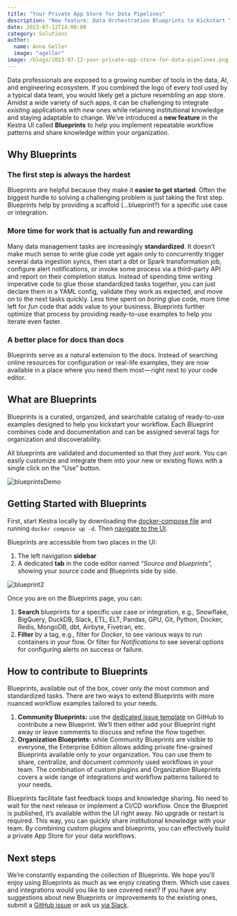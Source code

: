 ```yaml
---
title: "Your Private App Store for Data Pipelines"
description: "New feature: Data Orchestration Blueprints to Kickstart Your Next Flow"
date: 2023-07-12T14:00:00
category: Solutions
author:
  name: Anna Geller
  image: "ageller"
image: /blogs/2023-07-12-your-private-app-store-for-data-pipelines.png
---
```



Data professionals are exposed to a growing number of tools in the data, AI, and engineering ecosystem. If you combined the logo of every tool used by a typical data team, you would likely get a picture resembling an app store. Amidst a wide variety of such apps, it can be challenging to integrate *existing* applications with *new* ones while retaining institutional knowledge and staying adaptable to change. We’ve  introduced a **new feature** in the Kestra UI called **Blueprints** to help you implement repeatable workflow patterns and share knowledge within your organization.

## Why Blueprints

### The first step is always the hardest

Blueprints are helpful because they make it **easier to get started**. Often the biggest hurdle to solving a challenging problem is just taking the first step. Blueprints help by providing a scaffold (…blueprint?) for a specific use case or integration.

### More time for work that is actually fun and rewarding

Many data management tasks are increasingly **standardized**. It doesn’t make much sense to write glue code yet again only to concurrently trigger several data ingestion syncs, then start a dbt or Spark transformation job, configure alert notifications, or invoke some process via a third-party API and report on their completion status. Instead of spending time writing imperative code to glue those standardized tasks together, you can just declare them in a YAML config, validate they work as expected, and move on to the next tasks quickly. Less time spent on *boring* glue code, more time left for *fun* code that adds value to your business. Blueprints further optimize that process by providing ready-to-use examples to help you iterate even faster.

### A better place for docs than docs

Blueprints serve as a natural extension to the docs. Instead of searching online resources for configuration or real-life examples, they are now available in a place where you need them most — right next to your code editor.

## What are Blueprints

Blueprints is a curated, organized, and searchable catalog of ready-to-use examples designed to help you kickstart your workflow. Each Blueprint combines code and documentation and can be assigned several tags for organization and discoverability.

All blueprints are validated and documented so that they *just work*. You can easily customize and integrate them into your new or existing flows with a single click on the “Use” button.

![blueprintsDemo](/blogs/2023-07-12-your-private-app-store-for-data-pipelines/blueprintsDemo.png)


## Getting Started with Blueprints

First, start Kestra locally by downloading the [docker-compose file](https://raw.githubusercontent.com/kestra-io/kestra/develop/docker-compose.yml) and running `docker compose up -d`. Then [navigate to the UI](http://localhost:8080/).

Blueprints are accessible from two places in the UI:

1. The left navigation **sidebar**
2. A dedicated **tab** in the code editor named *“Source and blueprints”,* showing your source code and Blueprints side by side.

![blueprint2](/blogs/2023-07-10-release-0-10-blueprints-worker-groups-scripts/blueprint2.png)

Once you are on the Blueprints page, you can:

1. **Search** blueprints for a specific use case or integration, e.g., Snowflake, BigQuery, DuckDB, Slack, ETL, ELT, Pandas, GPU, Git, Python, Docker, Redis, MongoDB, dbt, Airbyte, Fivetran, etc.
2. **Filter** by a tag, e.g., filter for *Docker*, to see various ways to run containers in your flow. Or filter for *Notifications* to see several options for configuring alerts on success or failure.

## How to contribute to Blueprints

Blueprints, available out of the box, cover only the most common and standardized tasks. There are two ways to extend Blueprints with more nuanced workflow examples tailored to your needs.

1. **Community Blueprints:** use the [dedicated issue template](https://github.com/kestra-io/kestra/issues/new?assignees=&labels=blueprint&projects=&template=blueprint.yml) on GitHub to contribute a new Blueprint. We’ll then either add your Blueprint right away or leave comments to discuss and refine the flow together.
2. **Organization Blueprints:** while Community Blueprints are visible to everyone, the Enterprise Edition allows adding private fine-grained Blueprints available only to your organization. You can use them to share, centralize, and document commonly used workflows in your team. The combination of custom plugins and Organization Blueprints covers a wide range of integrations and workflow patterns tailored to your needs.

Blueprints facilitate fast feedback loops and knowledge sharing. No need to wait for the next release or implement a CI/CD workflow. Once the Blueprint is published, it’s available within the UI right away. No upgrade or restart is required. This way, you can quickly share institutional knowledge with your team. By combining custom plugins and blueprints, you can effectively build a private App Store for your data workflows.

## Next steps

We’re constantly expanding the collection of Blueprints. We hope you’ll enjoy using Blueprints as much as we enjoy creating them. Which use cases and integrations would you like to see covered next? If you have any suggestions about new Blueprints or improvements to the existing ones, submit a [GitHub issue](https://github.com/kestra-io/kestra/issues/new?assignees=&labels=blueprint&projects=&template=blueprint.yml) or ask us [via Slack](https://kestra.io/slack).
